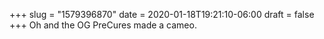 +++
slug = "1579396870"
date = 2020-01-18T19:21:10-06:00
draft = false
+++
Oh and the OG PreCures made a cameo.